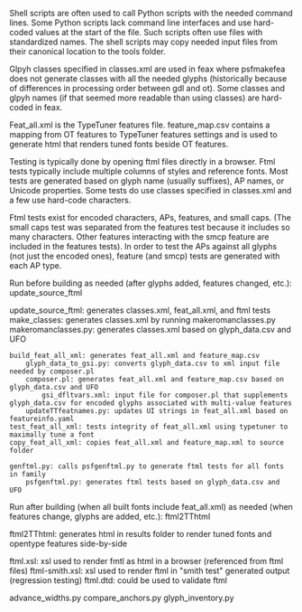 Shell scripts are often used to call Python scripts with the needed command lines. Some Python scripts lack command line interfaces and use hard-coded values at the start of the file. Such scripts often use files with standardized names. The shell scripts may copy needed input files from their canonical location to the tools folder.

Glpyh classes specified in classes.xml are used in feax where psfmakefea does not generate classes with all the needed glyphs (historically because of differences in processing order between gdl and ot). Some classes and glpyh names (if that seemed more readable than using classes) are hard-coded in feax.

Feat_all.xml is the TypeTuner features file. feature_map.csv contains a mapping from OT features to TypeTuner features settings and is used to generate html that renders tuned fonts beside OT features.

Testing is typically done by opening ftml files directly in a browser. Ftml tests typically include multiple columns of styles and reference fonts. Most tests are generated based on glyph name (usually suffixes), AP names, or Unicode properties. Some tests do use classes specified in classes.xml and a few use hard-code characters.

Ftml tests exist for encoded characters, APs, features, and small caps. (The small caps test was separated from the features test because it includes so many characters. Other features interacting with the smcp feature are included in the features tests). In order to test the APs against all glyphs (not just the encoded ones), feature (and smcp) tests are generated with each AP type.

Run before building as needed (after glyphs added, features changed, etc.): update_source_ftml

update_source_ftml: generates classes.xml, feat_all.xml, and ftml tests
	make_classes: generates classes.xml by running makeromanclasses.py
		makeromanclasses.py: generates classes.xml based on glyph_data.csv and UFO

	build_feat_all_xml: generates feat_all.xml and feature_map.csv
		glyph_data_to_gsi.py: converts glyph_data.csv to xml input file needed by composer.pl
		composer.pl: generates feat_all.xml and feature_map.csv based on glyph_data.csv and UFO
			gsi_dfltvars.xml: input file for composer.pl that supplements glyph_data.csv for encoded glyphs associated with multi-value features
		updateTTfeatnames.py: updates UI strings in feat_all.xml based on featureinfo.yaml
	test_feat_all_xml: tests integrity of feat_all.xml using typetuner to maximally tune a font
	copy_feat_all_xml: copies feat_all.xml and feature_map.xml to source folder

	genftml.py: calls psfgenftml.py to generate ftml tests for all fonts in family
		psfgenftml.py: generates ftml tests based on glyph_data.csv and UFO

Run after building (when all built fonts include feat_all.xml) as needed (when features change, glyphs are added, etc.): ftml2TThtml

ftml2TThtml: generates html in results folder to render tuned fonts and opentype features side-by-side


ftml.xsl: xsl used to render fmtl as html in a browser (referenced from ftml files)
ftml-smith.xsl: xsl used to render ftml in "smith test" generated output (regression testing)
ftml.dtd: could be used to validate ftml


advance_widths.py
compare_anchors.py
glyph_inventory.py

